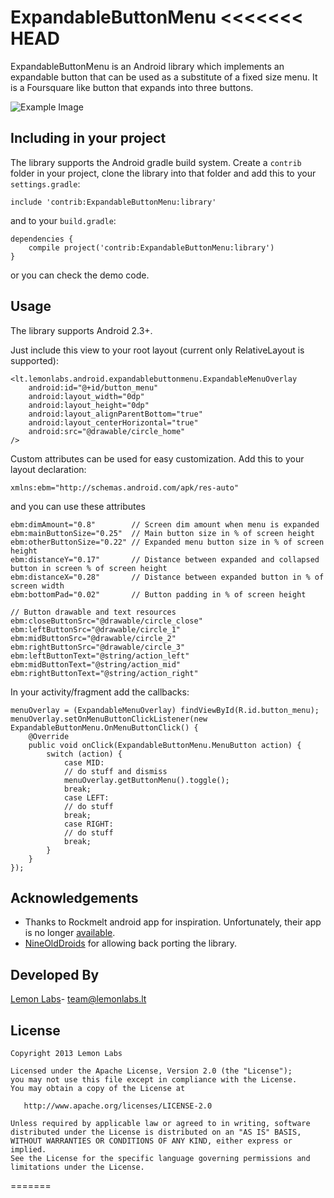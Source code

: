 ExpandableButtonMenu
<<<<<<< HEAD
==================

ExpandableButtonMenu is an Android library which implements an expandable button that can be used as a substitute of a fixed size menu.
It is a Foursquare like button that expands into three buttons.

![Example Image][3]

Including in your project
-------------------------

The library supports the Android gradle build system. Create a `contrib` folder in your project, clone the library into that folder
and add this to your `settings.gradle`:

    include 'contrib:ExpandableButtonMenu:library'

and to your `build.gradle`:

    dependencies {
        compile project('contrib:ExpandableButtonMenu:library')
    }

or you can check the demo code.

Usage
-----

The library supports Android 2.3+.

Just include this view to your root layout (current only RelativeLayout is supported):

    <lt.lemonlabs.android.expandablebuttonmenu.ExpandableMenuOverlay
        android:id="@+id/button_menu"
        android:layout_width="0dp"
        android:layout_height="0dp"
        android:layout_alignParentBottom="true"
        android:layout_centerHorizontal="true"
        android:src="@drawable/circle_home"
    />

Custom attributes can be used for easy customization. Add this to your layout declaration:

    xmlns:ebm="http://schemas.android.com/apk/res-auto"

and you can use these attributes

    ebm:dimAmount="0.8"        // Screen dim amount when menu is expanded
    ebm:mainButtonSize="0.25"  // Main button size in % of screen height
    ebm:otherButtonSize="0.22" // Expanded menu button size in % of screen height
    ebm:distanceY="0.17"       // Distance between expanded and collapsed button in screen % of screen height
    ebm:distanceX="0.28"       // Distance between expanded button in % of screen width
    ebm:bottomPad="0.02"       // Button padding in % of screen height

    // Button drawable and text resources
    ebm:closeButtonSrc="@drawable/circle_close"
    ebm:leftButtonSrc="@drawable/circle_1"
    ebm:midButtonSrc="@drawable/circle_2"
    ebm:rightButtonSrc="@drawable/circle_3"
    ebm:leftButtonText="@string/action_left"
    ebm:midButtonText="@string/action_mid"
    ebm:rightButtonText="@string/action_right"

In your activity/fragment add the callbacks:

    menuOverlay = (ExpandableMenuOverlay) findViewById(R.id.button_menu);
    menuOverlay.setOnMenuButtonClickListener(new ExpandableButtonMenu.OnMenuButtonClick() {
        @Override
        public void onClick(ExpandableButtonMenu.MenuButton action) {
            switch (action) {
                case MID:
                // do stuff and dismiss
                menuOverlay.getButtonMenu().toggle();
                break;
                case LEFT:
                // do stuff
                break;
                case RIGHT:
                // do stuff
                break;
            }
        }
    });

Acknowledgements
--------------------
* Thanks to Rockmelt android app for inspiration. Unfortunately, their app is no longer [available][1].
* [NineOldDroids][2] for allowing back porting the library.

Developed By
--------------------
[Lemon Labs][4]- <team@lemonlabs.lt>

License
-----------

    Copyright 2013 Lemon Labs

    Licensed under the Apache License, Version 2.0 (the "License");
    you may not use this file except in compliance with the License.
    You may obtain a copy of the License at

       http://www.apache.org/licenses/LICENSE-2.0

    Unless required by applicable law or agreed to in writing, software
    distributed under the License is distributed on an "AS IS" BASIS,
    WITHOUT WARRANTIES OR CONDITIONS OF ANY KIND, either express or implied.
    See the License for the specific language governing permissions and
    limitations under the License.


[1]: http://allthingsd.com/20130802/yahoo-paid-60m-to-70m-for-rockmelt-will-dump-browser-and-use-tech-to-better-deliver-its-media-and-mobile-properties
[2]: https://github.com/JakeWharton/NineOldAndroids">https://github.com/JakeWharton/NineOldAndroids/
[3]: https://raw.github.com/lemonlabs/ExpandableButtonMenu/master/images/image.png
[4]: http://www.lemonlabs.co
=======
